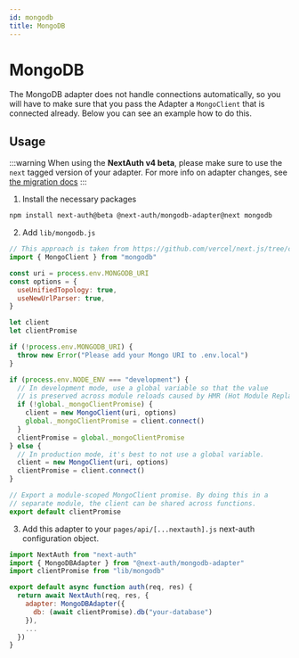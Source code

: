 ```yaml
---
id: mongodb
title: MongoDB
---
```


# MongoDB

The MongoDB adapter does not handle connections automatically, so you will have to make sure that you pass the Adapter a `MongoClient` that is connected already. Below you can see an example how to do this.

## Usage

:::warning
When using the **NextAuth v4 beta**, please make sure to use the `next` tagged version of your adapter. For more info on adapter changes, see [the migration docs](/getting-started/upgrade-v4#adapters)
:::

1. Install the necessary packages

```bash npm2yarn
npm install next-auth@beta @next-auth/mongodb-adapter@next mongodb
```

2. Add `lib/mongodb.js`

```js
// This approach is taken from https://github.com/vercel/next.js/tree/canary/examples/with-mongodb
import { MongoClient } from "mongodb"

const uri = process.env.MONGODB_URI
const options = {
  useUnifiedTopology: true,
  useNewUrlParser: true,
}

let client
let clientPromise

if (!process.env.MONGODB_URI) {
  throw new Error("Please add your Mongo URI to .env.local")
}

if (process.env.NODE_ENV === "development") {
  // In development mode, use a global variable so that the value
  // is preserved across module reloads caused by HMR (Hot Module Replacement).
  if (!global._mongoClientPromise) {
    client = new MongoClient(uri, options)
    global._mongoClientPromise = client.connect()
  }
  clientPromise = global._mongoClientPromise
} else {
  // In production mode, it's best to not use a global variable.
  client = new MongoClient(uri, options)
  clientPromise = client.connect()
}

// Export a module-scoped MongoClient promise. By doing this in a
// separate module, the client can be shared across functions.
export default clientPromise
```

3. Add this adapter to your `pages/api/[...nextauth].js` next-auth configuration object.

```js
import NextAuth from "next-auth"
import { MongoDBAdapter } from "@next-auth/mongodb-adapter"
import clientPromise from "lib/mongodb"

export default async function auth(req, res) {
  return await NextAuth(req, res, {
    adapter: MongoDBAdapter({
      db: (await clientPromise).db("your-database")
    }),
    ...
  })
}
```
